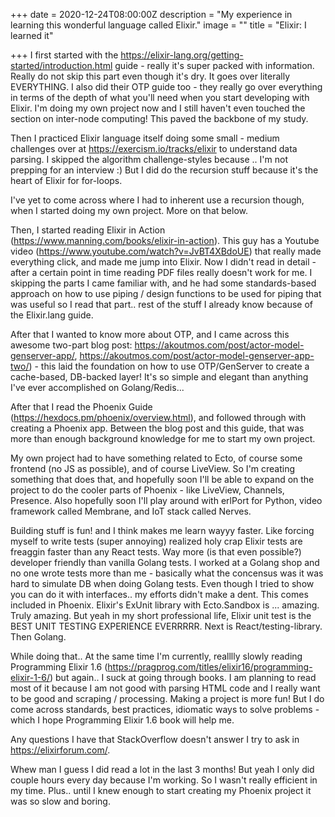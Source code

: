 +++
date = 2020-12-24T08:00:00Z
description = "My experience in learning this wonderful language called Elixir."
image = ""
title = "Elixir: I learned it"

+++
I first started with the <https://elixir-lang.org/getting-started/introduction.html> guide - really it's super packed with information. Really do not skip this part even though it's dry. It goes over literally EVERYTHING. I also did their OTP guide too - they really go over everything in terms of the depth of what you'll need when you start developing with Elixir. I'm doing my own project now and I still haven't even touched the section on inter-node computing! This paved the backbone of my study.

Then I practiced Elixir language itself doing some small - medium challenges over at <https://exercism.io/tracks/elixir> to understand data parsing. I skipped the algorithm challenge-styles because .. I'm not prepping for an interview :) But I did do the recursion stuff because it's the heart of Elixir for for-loops.

I've yet to come across where I had to inherent use a recursion though, when I started doing my own project. More on that below.

Then, I started reading Elixir in Action (<https://www.manning.com/books/elixir-in-action>). This guy has a Youtube video (<https://www.youtube.com/watch?v=JvBT4XBdoUE>) that really made everything click, and made me jump into Elixir. Now I didn't read in detail - after a certain point in time reading PDF files really doesn't work for me. I skipping the parts I came familiar with, and he had some standards-based approach on how to use piping / design functions to be used for piping that was useful so I read that part.. rest of the stuff I already know because of the Elixir.lang guide.

After that I wanted to know more about OTP, and I came across this awesome two-part blog post: <https://akoutmos.com/post/actor-model-genserver-app/>, <https://akoutmos.com/post/actor-model-genserver-app-two/>) - this laid the foundation on how to use OTP/GenServer to create a cache-based, DB-backed layer! It's so simple and elegant than anything I've ever accomplished on Golang/Redis...

After that I read the Phoenix Guide (<https://hexdocs.pm/phoenix/overview.html>), and followed through with creating a Phoenix app. Between the blog post and this guide, that was more than enough background knowledge for me to start my own project.

My own project had to have something related to Ecto, of course some frontend (no JS as possible), and of course LiveView. So I'm creating something that does that, and hopefully soon I'll be able to expand on the project to do the cooler parts of Phoenix - like LiveView, Channels, Presence. Also hopefully soon I'll play around with erlPort for Python, video framework called Membrane, and IoT stack called Nerves.

Building stuff is fun! and I think makes me learn wayyy faster. Like forcing myself to write tests (super annoying) realized holy crap Elixir tests are freaggin faster than any React tests. Way more (is that even possible?) developer friendly than vanilla Golang tests. I worked at a Golang shop and no one wrote tests more than me - basically what the concensus was it was hard to simulate DB when doing Golang tests. Even though I tried to show you can do it with interfaces.. my efforts didn't make a dent. This comes included in Phoenix. Elixir's ExUnit library with Ecto.Sandbox is ... amazing. Truly amazing. But yeah in my short professional life, Elixir unit test is the BEST UNIT TESTING EXPERIENCE EVERRRRR. Next is React/testing-library. Then Golang. 

While doing that.. At the same time I'm currently, realllly slowly reading Programming Elixir 1.6 (<https://pragprog.com/titles/elixir16/programming-elixir-1-6/>) but again.. I suck at going through books. I am planning to read most of it because I am not good with parsing HTML code and I really want to be good and scraping / processing. Making a project is more fun! But I do come across standards, best practices, idiomatic ways to solve problems - which I hope Programming Elixir 1.6 book will help me.

Any questions I have that StackOverflow doesn't answer I try to ask in <https://elixirforum.com/>.

Whew man I guess I did read a lot in the last 3 months! But yeah I only did couple hours every day because I'm working. So I wasn't really efficient in my time. Plus.. until I knew enough to start creating my Phoenix project it was so slow and boring.